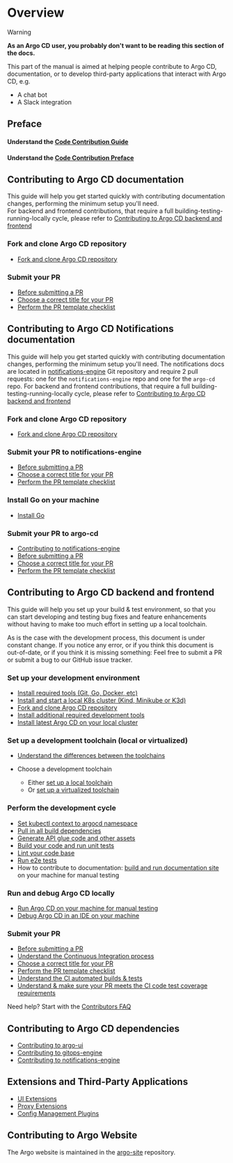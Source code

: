 # Overview

> [!WARNING]
> **As an Argo CD user, you probably don't want to be reading this section of the docs.**
>
> This part of the manual is aimed at helping people contribute to Argo CD, documentation, or to develop third-party applications that interact with Argo CD, e.g.
> 
> * A chat bot
> * A Slack integration

## Preface
#### Understand the [Code Contribution Guide](code-contributions.md)
#### Understand the [Code Contribution Preface](submit-your-pr.md#preface)
    
## Contributing to Argo CD documentation

This guide will help you get started quickly with contributing documentation changes, performing the minimum setup you'll need.   
For backend and frontend contributions, that require a full building-testing-running-locally cycle, please refer to [Contributing to Argo CD backend and frontend ](index.md#contributing-to-argo-cd-backend-and-frontend) 

### Fork and clone Argo CD repository
- [Fork and clone Argo CD repository](development-environment.md#fork-and-clone-the-repository)

### Submit your PR
- [Before submitting a PR](submit-your-pr.md#before-submitting-a-pr)
- [Choose a correct title for your PR](submit-your-pr.md#choose-a-correct-title-for-your-pr)
- [Perform the PR template checklist](submit-your-pr.md#perform-the-PR-template-checklist)

## Contributing to Argo CD Notifications documentation

This guide will help you get started quickly with contributing documentation changes, performing the minimum setup you'll need.
The notifications docs are located in [notifications-engine](https://github.com/argoproj/notifications-engine) Git repository and require 2 pull requests: one for the `notifications-engine` repo and one for the `argo-cd` repo.
For backend and frontend contributions, that require a full building-testing-running-locally cycle, please refer to [Contributing to Argo CD backend and frontend ](index.md#contributing-to-argo-cd-backend-and-frontend) 

### Fork and clone Argo CD repository
- [Fork and clone Argo CD repository](development-environment.md#fork-and-clone-the-repository)

### Submit your PR to notifications-engine
- [Before submitting a PR](submit-your-pr.md#before-submitting-a-pr)
- [Choose a correct title for your PR](submit-your-pr.md#choose-a-correct-title-for-your-pr)
- [Perform the PR template checklist](submit-your-pr.md#perform-the-PR-template-checklist)

### Install Go on your machine
- [Install Go](development-environment.md#install-go)

### Submit your PR to argo-cd
- [Contributing to notifications-engine](dependencies.md#notifications-engine-githubcomargoprojnotifications-engine)
- [Before submitting a PR](submit-your-pr.md#before-submitting-a-pr)
- [Choose a correct title for your PR](submit-your-pr.md#choose-a-correct-title-for-your-pr)
- [Perform the PR template checklist](submit-your-pr.md#perform-the-PR-template-checklist)

## Contributing to Argo CD backend and frontend 

This guide will help you set up your build & test environment, so that you can start developing and testing bug fixes and feature enhancements without having to make too much effort in setting up a local toolchain.

As is the case with the development process, this document is under constant change. If you notice any error, or if you think this document is out-of-date, or if you think it is missing something: Feel free to submit a PR or submit a bug to our GitHub issue tracker.

### Set up your development environment
- [Install required tools (Git, Go, Docker, etc)](development-environment.md#install-required-tools)
- [Install and start a local K8s cluster (Kind, Minikube or K3d)](development-environment.md#install-a-local-k8s-cluster)
- [Fork and clone Argo CD repository](development-environment.md#fork-and-clone-the-repository)
- [Install additional required development tools](development-environment.md#install-additional-required-development-tools)
- [Install latest Argo CD on your local cluster](development-environment.md#install-latest-argo-cd-on-your-local-cluster)

### Set up a development toolchain (local or virtualized)
- [Understand the differences between the toolchains](toolchain-guide.md#local-vs-virtualized-toolchain)
- Choose a development toolchain

    - Either [set up a local toolchain](toolchain-guide.md#setting-up-a-local-toolchain)
    - Or [set up a virtualized toolchain](toolchain-guide.md#setting-up-a-virtualized-toolchain)

### Perform the development cycle 
- [Set kubectl context to argocd namespace](development-cycle.md#set-kubectl-context-to-argocd-namespace)
- [Pull in all build dependencies](development-cycle.md#pull-in-all-build-dependencies)
- [Generate API glue code and other assets](development-cycle.md#generate-API-glue-code-and-other-assets)
- [Build your code and run unit tests](development-cycle.md#build-your-code-and-run-unit-tests)
- [Lint your code base](development-cycle.md#lint-your-code-base)
- [Run e2e tests](development-cycle.md#run-end-to-end-tests)
- How to contribute to documentation: [build and run documentation site](docs-site/) on your machine for manual testing

### Run and debug Argo CD locally
- [Run Argo CD on your machine for manual testing](running-locally.md)
- [Debug Argo CD in an IDE on your machine](debugging-locally.md)
  
### Submit your PR
- [Before submitting a PR](submit-your-pr.md#before-submitting-a-pr)
- [Understand the Continuous Integration process](submit-your-pr.md#understand-the-continuous-integration-process)
- [Choose a correct title for your PR](submit-your-pr.md#choose-a-correct-title-for-your-pr)
- [Perform the PR template checklist](submit-your-pr.md#perform-the-PR-template-checklist)
- [Understand the CI automated builds & tests](submit-your-pr.md#automated-builds-&-tests)
- [Understand & make sure your PR meets the CI code test coverage requirements](submit-your-pr.md#code-test-coverage)

Need help? Start with the [Contributors FAQ](faq/)

## Contributing to Argo CD dependencies
- [Contributing to argo-ui](dependencies.md#argo-ui-components-githubcomargoprojargo-ui)
- [Contributing to gitops-engine](dependencies.md#gitops-engine-githubcomargoprojgitops-engine)
- [Contributing to notifications-engine](dependencies.md#notifications-engine-githubcomargoprojnotifications-engine)

## Extensions and Third-Party Applications
* [UI Extensions](extensions/ui-extensions.md)
* [Proxy Extensions](extensions/proxy-extensions.md)
* [Config Management Plugins](../operator-manual/config-management-plugins/)

## Contributing to Argo Website
The Argo website is maintained in the [argo-site](https://github.com/argoproj/argo-site) repository.
